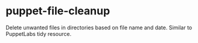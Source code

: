 # puppet-file-cleanup
Delete unwanted files in directories based on file name and date.  Similar to PuppetLabs tidy resource.
